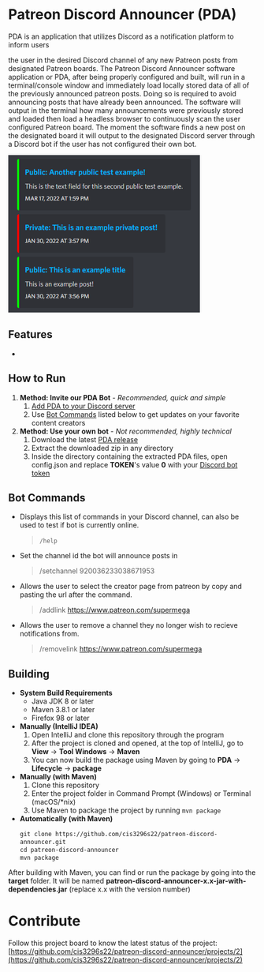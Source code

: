 # Patreon Discord Announcer (PDA)
PDA is an application that utilizes Discord as a notification platform to inform users

the user in the desired Discord channel of any new Patreon posts from designated Patreon boards. The Patreon Discord Announcer software application or PDA, after being properly configured and built, will run in a terminal/console window and immediately load locally stored data of all of the previously announced patreon posts. Doing so is required to avoid announcing posts that have already been announced. The software will output in the terminal how many announcements were previously stored and loaded then load a headless browser to continuously scan the user configured Patreon board. The moment the software finds a new post on the designated board it will output to the designated Discord server through a Discord bot if the user has not configured their own bot.

![This is a screenshot.](pda_pic.png)

## Features
* 

## How to Run
1. **Method: Invite our PDA Bot** - *Recommended, quick and simple*
    1) [Add PDA to your Discord server](https://discord.com/api/oauth2/authorize?client_id=937463083876614216&permissions=8&scope=bot)
    2) Use [Bot Commands](#bot-commands) listed below to get updates on your favorite content creators
2. **Method: Use your own bot** - *Not recommended, highly technical*
    1) Download the latest [PDA release](https://github.com/cis3296s22/patreon-discord-announcer/releases)
    2) Extract the downloaded zip in any directory
    3) Inside the directory containing the extracted PDA files, open config.json and replace **TOKEN**'s value **0** with your [Discord bot token](asd)


<!-- 5) If wish to apply the PDA to your own bot and don't have one, follow the instructions in the [Setup Discord Bot](#setup-discord-bot) section.
6) If your personal discord bot has not been added to the server where you want to use the PDA, follow the instructions in the [Add Discord Bot To A Server](#add-discord-bot-to-a-server) section.
7) If you do not have the developer mode on discord enabled, follow the instructions in the [Enable Developer Mode](#enable-developer-mode) section.
8) Right click the channel where you want the bot to initially send messages, at the bottom of the pop-up, click "Copy ID".
9) Inside of the config.json file, paste your discord bot's token value into the "TOKEN" variable(if you do not have this follow the instructions in the "Setup Discord Bot" section).
10) Inside of the config.json file, paste your discord channel ID into the "Channel" variable.
11) Open a terminal/console and navigate to the directory where the PDA binary is stored.
12) Run `java -jar patreon-discord-announcer-x.x-jar-with-dependencies.jar` in the terminal to run PDA.  **Ensure x.x is changed to the appropriate version number**
13) The console shall then display all posts on the page shown, close the Google Chrome instance, then terminate peacefully. -->

## Bot Commands
* Displays this list of commands in your Discord channel, can also be used to test if bot is currently online.  
  > `/help`
* Set the channel id the bot will announce posts in
  > /setchannel 920036233038671953
* Allows the user to select the creator page from patreon by copy and pasting the url after the command.  
  > /addlink https://www.patreon.com/supermega
* Allows the user to remove a channel they no longer wish to recieve notifications from.  
  > /removelink https://www.patreon.com/supermega

## Building
- **System Build Requirements**
    - Java JDK 8 or later
    - Maven 3.8.1 or later
    - Firefox 98 or later
- **Manually (IntelliJ IDEA)**
    1) Open IntelliJ and clone this repository through the program
    2) After the project is cloned and opened, at the top of IntelliJ, go to **View** -> **Tool Windows** -> **Maven**
    3) You can now build the package using Maven by going to **PDA** -> **Lifecycle** -> **package**
- **Manually (with Maven)**
    1) Clone this repository
    2) Enter the project folder in Command Prompt (Windows) or Terminal (macOS/\*nix)
    3) Use Maven to package the project by running `mvn package`
- **Automatically (with Maven)**
    ```
    git clone https://github.com/cis3296s22/patreon-discord-announcer.git
    cd patreon-discord-announcer
    mvn package
    ```

After building with Maven, you can find or run the package by going into the **target** folder.  It will be named **patreon-discord-announcer-x.x-jar-with-dependencies.jar** (replace x.x with the version number)

# Contribute
Follow this project board to know the latest status of the project: [https://github.com/cis3296s22/patreon-discord-announcer/projects/2](https://github.com/cis3296s22/patreon-discord-announcer/projects/2)
